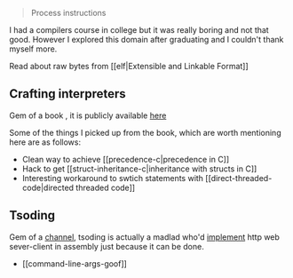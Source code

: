 > Process instructions

I had a compilers course in college but it was really boring and not that good. However I explored this domain after graduating and I couldn't thank myself more.

Read about raw bytes from [[elf|Extensible and Linkable Format]]

## Crafting interpreters

Gem of a book , it is publicly available [here](https://www.craftinginterpreters.com/)

Some of the things I picked up from the book, which are worth mentioning here are as follows:

- Clean way to achieve [[precedence-c|precedence in C]]
- Hack to get [[struct-inheritance-c|inheritance with structs in C]]
- Interesting workaround to swtich statements with [[direct-threaded-code|directed threaded code]]

## Tsoding

Gem of a [channel](https://www.youtube.com/@TsodingDaily), tsoding is actually a madlad who'd [implement](https://www.youtube.com/watch?v=WnBXLmKk_qw) http web sever-client in assembly just because it can be done.

- [[command-line-args-goof]]
